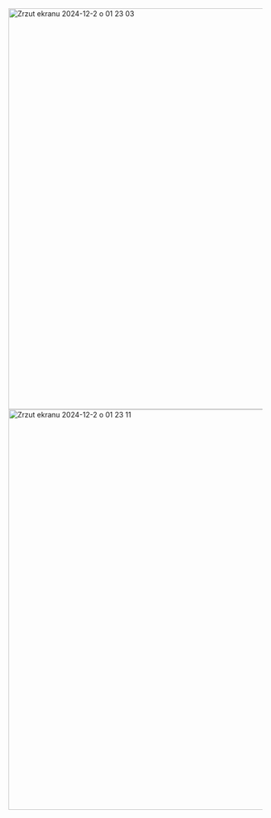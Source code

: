 <img width="793" alt="Zrzut ekranu 2024-12-2 o 01 23 03" src="https://github.com/user-attachments/assets/da72dab8-3084-4219-9789-9861a484b776">
<img width="792" alt="Zrzut ekranu 2024-12-2 o 01 23 11" src="https://github.com/user-attachments/assets/91af08e6-fbff-48b5-b533-1a1856fffc38">
